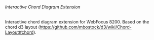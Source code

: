 ###### Interactive Chord Diagram Extension
Interactive chord diagram extension for WebFocus 8200.
Based on the chord d3 layout (https://github.com/mbostock/d3/wiki/Chord-Layout#chord).